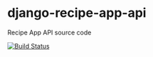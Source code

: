 # django-recipe-app-api
Recipe App API source code

[![Build Status](https://travis-ci.org/anabeto93/django-recipe-app-api.svg?branch=master)](https://travis-ci.org/anabeto93/django-recipe-app-api)
